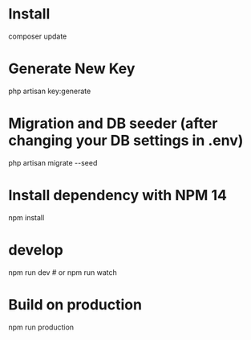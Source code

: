 # Install
composer update

# Generate New Key
php artisan key:generate

# Migration and DB seeder (after changing your DB settings in .env)
php artisan migrate --seed

# Install dependency with NPM 14
npm install

# develop
npm run dev # or npm run watch

# Build on production
npm run production
```
